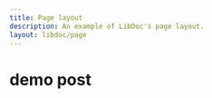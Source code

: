 ```yaml
---
title: Page layout
description: An example of LibDoc's page layout.
layout: libdoc/page
---
```


# demo post
